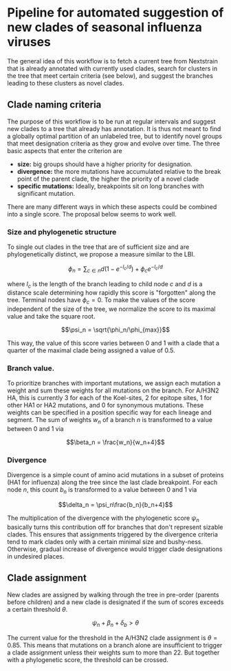 # Pipeline for automated suggestion of new clades of seasonal influenza viruses


The general idea of this workflow is to fetch a current tree from Nextstrain that is already annotated with currently used clades, search for clusters in the tree that meet certain criteria (see below), and suggest the branches leading to these clusters as novel clades.

## Clade naming criteria

The purpose of this workflow is to be run at regular intervals and suggest new clades to a tree that already has annotation.
It is thus not meant to find a globally optimal partition of an unlabeled tree, but to identify novel groups that meet designation criteria as they grow and evolve over time.
The three basic aspects that enter the criterion are
 * **size:** big groups should have a higher priority for designation.
 * **divergence:** the more mutations have accumulated relative to the break point of the parent clade, the higher the priority of a novel clade
 * **specific mutations:** Ideally, breakpoints sit on long branches with significant mutation.

There are many different ways in which these aspects could be combined into a single score.
The proposal below seems to work well.

### Size and phylogenetic structure

To single out clades in the tree that are of sufficient size and are phylogenetically distinct, we propose a measure similar to the LBI.
```math
\phi_n = \sum_{c\in n} d(1-e^{-l_c/d}) +  \phi_c e^{-l_c/d}
```
where $l_c$ is the length of the branch leading to child node $c$ and $d$ is a distance scale determining how rapidly this score is "forgotten" along the tree.
Terminal nodes have $\phi_c=0$.
To make the values of the score independent of the size of the tree, we normalize the score to its maximal value and take the square root.
```math
\psi_n = \sqrt{\phi_n/\phi_{max}}
```
This way, the value of this score varies between 0 and 1 with a clade that a quarter of the maximal clade being assigned a value of 0.5.

### Branch value.
To prioritize branches with important mutations, we assign each mutation a weight and sum these weights for all mutations on the branch.
For A/H3N2 HA, this is currently 3 for each of the Koel-sites, 2 for epitope sites, 1 for other HA1 or HA2 mutations, and 0 for synonymous mutations.
These weights can be specified in a position specific way for each lineage and segment.
The sum of weights $w_n$ of a branch $n$ is transformed to a value between 0 and 1 via
```math
\beta_n = \frac{w_n}{w_n+4}
```


### Divergence

Divergence is a simple count of amino acid mutations in a subset of proteins (HA1 for influenza) along the tree since the last clade breakpoint.
For each node $n$, this count $b_n$ is transformed to a value between 0 and 1 via
```math
\delta_n = \psi_n\frac{b_n}{b_n+4}
```
The multiplication of the divergence with the phylogenetic score $\psi_n$ basically turns this contribution off for branches that don't represent sizable clades.
This ensures that assignments triggered by the divergence criteria tend to mark clades only with a certain minimal size and bushy-ness.
Otherwise, gradual increase of divergence would trigger clade designations in undesired places.

## Clade assignment

New clades are assigned by walking through the tree in pre-order (parents before children) and a new clade is designated if the sum of scores exceeds a certain threshold $\theta$.
```math
\psi_n + \beta_n + \delta_b > \theta
```
The current value for the threshold in the A/H3N2 clade assignment is $\theta=0.85$.
This means that mutations on a branch alone are insufficient to trigger a clade assignment unless their weights sum to more than 22.
But together with a phylogenetic score, the threshold can be crossed.

